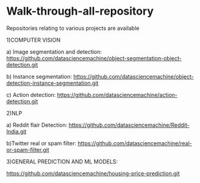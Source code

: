 # Walk-through-all-repository
Repositories relating to various projects  are available 

1)COMPUTER VISION

a) Image segmentation and detection: https://github.com/datasciencemachine/object-segmentation-object-detection.git

b) Instance segmentation: https://github.com/datasciencemachine/object-detection-instance-segmentation.git 

c) Action detection: https://github.com/datasciencemachine/action-detection.git


2)NLP

a) Reddit flair Detection: https://github.com/datasciencemachine/Reddit-India.git

b)Twitter real or spam filter: https://github.com/datasciencemachine/real-or-spam-filter.git 

3)GENERAL PREDICTION AND ML MODELS:

https://github.com/datasciencemachine/housing-price-prediction.git 
